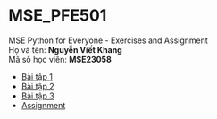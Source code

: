 # MSE_PFE501
MSE Python for Everyone - Exercises and Assignment<br>
Họ và tên: **Nguyễn Viết Khang**<br>
Mã số học viên: **MSE23058**<br>

* [Bài tập 1](https://drive.google.com/file/d/1XLO8UjuBo0zV1sPgU4FMLUyIpI5QQc55/view?usp=sharing)
* [Bài tập 2](https://drive.google.com/file/d/1_uC70nEa1MF59lo2wnHuKFU54efzAcnt/view?usp=share_link)
* [Bài tập 3](https://drive.google.com/file/d/1z3mqrOWGPklqcUDT_UZJPl14klmu_VFB/view?usp=share_link)
* [Assignment](https://colab.research.google.com/drive/1fhsPzGkc40-uOldHhmR2_GHPkyCRtHRK?usp=sharing)
